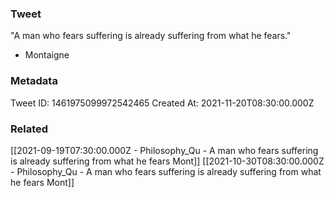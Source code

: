 ### Tweet
"A man who fears suffering is already suffering from what he fears."

- Montaigne

### Metadata
Tweet ID: 1461975099972542465
Created At: 2021-11-20T08:30:00.000Z

### Related
[[2021-09-19T07:30:00.000Z - Philosophy_Qu - A man who fears suffering is already suffering from what he fears Mont]]
[[2021-10-30T08:30:00.000Z - Philosophy_Qu - A man who fears suffering is already suffering from what he fears Mont]]

